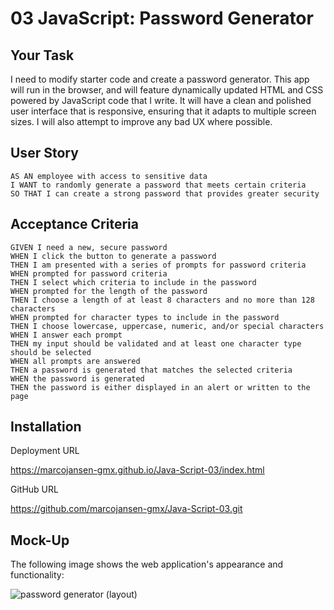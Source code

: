 # 03 JavaScript: Password Generator

## Your Task

I need to modify starter code and create a password generator. This app will run in the browser, and will feature dynamically updated HTML and CSS powered by JavaScript code that I write. It will have a clean and polished user interface that is responsive, ensuring that it adapts to multiple screen sizes. I will also attempt to improve any bad UX where possible.

## User Story

```
AS AN employee with access to sensitive data
I WANT to randomly generate a password that meets certain criteria
SO THAT I can create a strong password that provides greater security
```

## Acceptance Criteria

```
GIVEN I need a new, secure password
WHEN I click the button to generate a password
THEN I am presented with a series of prompts for password criteria
WHEN prompted for password criteria
THEN I select which criteria to include in the password
WHEN prompted for the length of the password
THEN I choose a length of at least 8 characters and no more than 128 characters
WHEN prompted for character types to include in the password
THEN I choose lowercase, uppercase, numeric, and/or special characters
WHEN I answer each prompt
THEN my input should be validated and at least one character type should be selected
WHEN all prompts are answered
THEN a password is generated that matches the selected criteria
WHEN the password is generated
THEN the password is either displayed in an alert or written to the page
```

## Installation

Deployment URL

https://marcojansen-gmx.github.io/Java-Script-03/index.html

GitHub URL

https://github.com/marcojansen-gmx/Java-Script-03.git
## Mock-Up

The following image shows the web application's appearance and functionality:

![password generator (layout)](https://github.com/marcojansen-gmx/HTML-Git-CSS-01/assets/Javascript.png?raw=true)